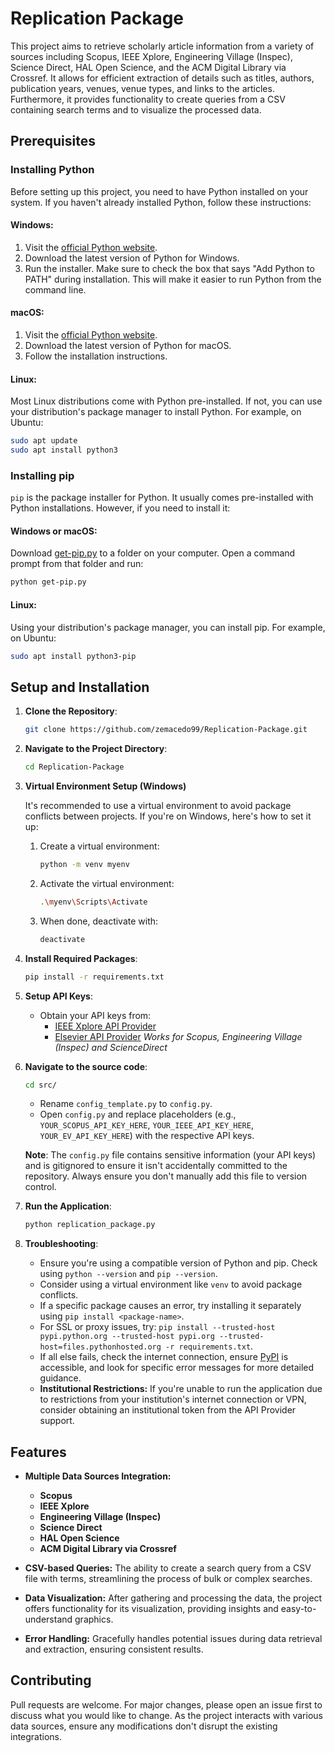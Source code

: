 # Replication Package

This project aims to retrieve scholarly article information from a variety of sources including Scopus, IEEE Xplore, Engineering Village (Inspec), Science Direct, HAL Open Science, and the ACM Digital Library via Crossref. It allows for efficient extraction of details such as titles, authors, publication years, venues, venue types, and links to the articles. Furthermore, it provides functionality to create queries from a CSV containing search terms and to visualize the processed data.

## Prerequisites

### Installing Python

Before setting up this project, you need to have Python installed on your system. If you haven't already installed Python, follow these instructions:

#### Windows:
1. Visit the [official Python website](https://www.python.org/downloads/windows/).
2. Download the latest version of Python for Windows.
3. Run the installer. Make sure to check the box that says "Add Python to PATH" during installation. This will make it easier to run Python from the command line.

#### macOS:
1. Visit the [official Python website](https://www.python.org/downloads/mac-osx/).
2. Download the latest version of Python for macOS.
3. Follow the installation instructions.

#### Linux:
Most Linux distributions come with Python pre-installed. If not, you can use your distribution's package manager to install Python. For example, on Ubuntu:

```bash
sudo apt update
sudo apt install python3
```

### Installing pip

`pip` is the package installer for Python. It usually comes pre-installed with Python installations. However, if you need to install it:

#### Windows or macOS:

Download [get-pip.py](https://bootstrap.pypa.io/get-pip.py) to a folder on your computer. Open a command prompt from that folder and run:

```bash
python get-pip.py
```

#### Linux:

Using your distribution's package manager, you can install pip. For example, on Ubuntu:

```bash
sudo apt install python3-pip
```

## Setup and Installation

1. **Clone the Repository**:
    ```bash
    git clone https://github.com/zemacedo99/Replication-Package.git
    ```

2. **Navigate to the Project Directory**:
    ```bash
    cd Replication-Package
    ```

3. **Virtual Environment Setup (Windows)**

    It's recommended to use a virtual environment to avoid package conflicts between projects. If you're on Windows, here's how to set it up:

    1. Create a virtual environment: 
        ```bash
        python -m venv myenv
        ```
    2. Activate the virtual environment:
        ```bash
        .\myenv\Scripts\Activate
        ```
    3. When done, deactivate with:
        ```bash
        deactivate
        ```

4. **Install Required Packages**:
    ```bash
    pip install -r requirements.txt
    ```

5. **Setup API Keys**:
    - Obtain your API keys from:
      - [IEEE Xplore API Provider](https://developer.ieee.org/member/register)
      - [Elsevier API Provider](https://dev.elsevier.com/apikey/manage) *Works for Scopus, Engineering Village (Inspec) and ScienceDirect*

6. **Navigate to the source code**:
    ```bash
    cd src/
    ```
    - Rename `config_template.py` to `config.py`.
    - Open `config.py` and replace placeholders (e.g., `YOUR_SCOPUS_API_KEY_HERE`, `YOUR_IEEE_API_KEY_HERE`, `YOUR_EV_API_KEY_HERE`) with the respective API keys.
   
   **Note**: The `config.py` file contains sensitive information (your API keys) and is gitignored to ensure it isn't accidentally committed to the repository. Always ensure you don't manually add this file to version control.

7. **Run the Application**:
    ```bash
    python replication_package.py
    ```
8. **Troubleshooting**:
    - Ensure you're using a compatible version of Python and pip. Check using `python --version` and `pip --version`.
    - Consider using a virtual environment like `venv` to avoid package conflicts.
    - If a specific package causes an error, try installing it separately using `pip install <package-name>`.
    - For SSL or proxy issues, try: `pip install --trusted-host pypi.python.org --trusted-host pypi.org --trusted-host=files.pythonhosted.org -r requirements.txt`.
    - If all else fails, check the internet connection, ensure [PyPI](https://pypi.org/) is accessible, and look for specific error messages for more detailed guidance.
    - **Institutional Restrictions:** If you're unable to run the application due to restrictions from your institution's internet connection or VPN, consider obtaining an institutional token from the API Provider support.
    
## Features

- **Multiple Data Sources Integration:** 
    - **Scopus** 
    - **IEEE Xplore** 
    - **Engineering Village (Inspec)** 
    - **Science Direct** 
    - **HAL Open Science** 
    - **ACM Digital Library via Crossref** 

- **CSV-based Queries:** The ability to create a search query from a CSV file with terms, streamlining the process of bulk or complex searches.

- **Data Visualization:** After gathering and processing the data, the project offers functionality for its visualization, providing insights and easy-to-understand graphics.

- **Error Handling:** Gracefully handles potential issues during data retrieval and extraction, ensuring consistent results.

## Contributing

Pull requests are welcome. For major changes, please open an issue first to discuss what you would like to change. As the project interacts with various data sources, ensure any modifications don't disrupt the existing integrations.

